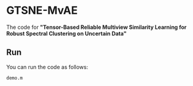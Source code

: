 # GTSNE-MvAE

The code for **"Tensor-Based Reliable Multiview Similarity Learning for Robust Spectral Clustering on Uncertain Data"**

## Run

You can run the code as follows:

```
demo.m
```
